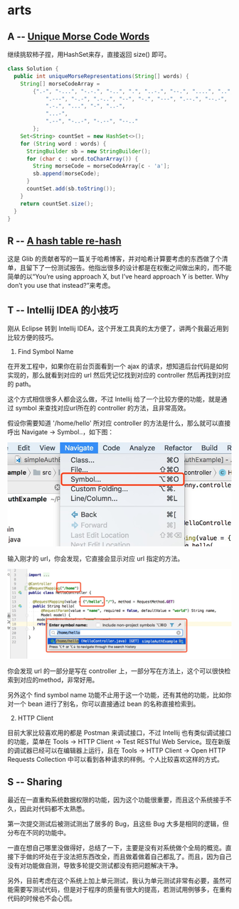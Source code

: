 # arts 

## A --  [Unique Morse Code Words](https://leetcode.com/problems/unique-morse-code-words/description/)

继续挑软柿子捏，用HashSet来存，直接返回 size() 即可。

```java
class Solution {
  public int uniqueMorseRepresentations(String[] words) {
    String[] morseCodeArray =
        {".-", "-...", "-.-.", "-..", ".", "..-.", "--.", "....", "..",
            ".---", "-.-", ".-..", "--", "-.", "---", ".--.", "--.-",
            ".-.", "...", "-", "..-",
            "...-",
            ".--", "-..-", "-.--", "--.."
        };
    Set<String> countSet = new HashSet<>();
    for (String word : words) {
      StringBuilder sb = new StringBuilder();
      for (char c : word.toCharArray()) {
        String morseCode = morseCodeArray[c - 'a'];
        sb.append(morseCode);
      }
      countSet.add(sb.toString());
    }
    return countSet.size();
  }
}
```
## R -- [A hash table re-hash](https://hpjansson.org/blag/2018/07/24/a-hash-table-re-hash/)

这是 Glib 的贡献者写的一篇关于哈希博客，并对哈希计算要考虑的东西做了个清单，且留下了一份测试报告。他指出很多的设计都是在权衡之间做出来的，而不能简单的以“You’re using approach X, but I’ve heard approach Y is better. Why don’t you use that instead?”来考虑。

## T -- Intellij IDEA 的小技巧

刚从 Eclipse 转到 Intellij IDEA，这个开发工具真的太方便了，讲两个我最近用到比较方便的技巧。

1. Find Symbol Name

在开发工程中，如果你在前台页面看到一个 ajax 的请求，想知道后台代码是如何实现的，那么就看到对应的 url 然后凭记忆找到对应的 controller 然后再找到对应的 path。

这个方式相信很多人都会这么做，不过 Intellij 给了一个比较方便的功能，就是通过 symbol 来查找对应url所在的 controller 的方法，且非常高效。

假设你需要知道 '/home/hello' 所对应 controller 的方法是什么，那么就可以直接呼出 Navigate -> Symbol..，如下图：

![find symbol name](/assets/images/find_symbol_name.jpg)

输入刚才的 url，你会发现，它直接会显示对应 url 指定的方法。

![find right method](/assets/images/find_right_method.jpg)

你会发现 url 的一部分是写在 controller 上，一部分写在方法上，这个可以很快检索到对应的method，非常好用。

另外这个 find symbol name 功能不止用于这一个功能，还有其他的功能，比如你对一个 bean 进行了别名，你可以直接通过 bean 的名称直接检索到。

2. HTTP Client

目前大家比较喜欢用的都是 Postman 来调试接口，不过 Intellij 也有类似调试接口的功能，菜单在 Tools -> HTTP Client -> Test RESTful Web Service。现在新版的调试器已经可以在编辑器上运行，且在 Tools -> HTTP Client -> Open HTTP Requests Collection 中可以看到各种请求的样例。个人比较喜欢这样的方式。

## S -- Sharing

最近在一直重构系统数据权限的功能，因为这个功能很重要，而且这个系统接手不久，因此对代码都不太熟悉。

第一次提交测试后被测试测出了居多的 Bug，且这些 Bug 大多是相同的逻辑，但分布在不同的功能中。

一直在想自己哪里没做得好，总结了一下，主要是没有对系统做个全局的概览。直接下手做的坏处在于没法把东西改全，而且做着做着自己都乱了。而且，因为自己没有对功能做自测，导致多轮提交测试都没有把问题解决干净。

另外，目前考虑在这个系统上加上单元测试，我认为单元测试非常有必要，虽然可能需要写测试代码，但是对于程序的质量有很大的提高，若测试用例够多，在重构代码的时候也不会心慌。
